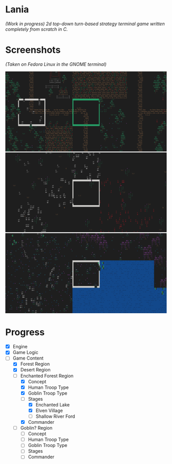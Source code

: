 # Lania
*(Work in progress) 2d top-down turn-based strategy terminal game written completely from scratch in C.*

# Screenshots

*(Taken on Fedora Linux in the GNOME terminal)*

![Battle of Abil](./screenshots/battle_of_abil.png)
![Endless Desert](./screenshots/endless_desert.png)
![Enchanted Lake](./screenshots/enchanted_lake.png)

# Progress

- [x] Engine
- [x] Game Logic
- [ ] Game Content
    - [x] Forest Region
    - [x] Desert Region
    - [ ] Enchanted Forest Region
        - [x] Concept
        - [x] Human Troop Type
        - [x] Goblin Troop Type
        - [ ] Stages
            - [x] Enchanted Lake
            - [x] Elven Village
            - [ ] Shallow River Ford
        - [x] Commander
    - [ ] Goblin? Region
        - [ ] Concept
        - [ ] Human Troop Type
        - [ ] Goblin Troop Type
        - [ ] Stages
        - [ ] Commander